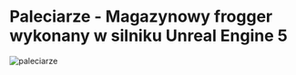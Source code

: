 # Paleciarze - Magazynowy frogger wykonany w silniku Unreal Engine 5
![paleciarze](https://github.com/KacperM45440/paleciarze/assets/104095161/bc6f4409-428b-494d-acd1-ccf6c5e3396a)
